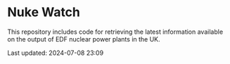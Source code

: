 # Nuke Watch

This repository includes code for retrieving the latest information available on the output of EDF nuclear power plants in the UK.

Last updated: 2024-07-08 23:09